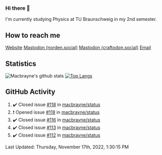 ### Hi there 👋
I'm currently studying Physics at TU Braunschweig in my 2nd semester.

## How to reach me
[Website](https://florentin-schleuss.de)
<a rel="me" href="https://norden.social/@florentin">Mastodon (norden.social)</a>
<a rel="me" href="https://craftodon.social/@frodolon">Mastodon (craftodon.social)</a>
[Email](mailto:hello@macbrayne.de)

## Statistics
![Macbrayne's github stats](https://github-readme-stats.vercel.app/api?username=macbrayne&count_private=true&show_icons=true&hide_rank=true&custom_title=macbrayne's%20GitHub%20Stats)
[![Top Langs](https://github-readme-stats.vercel.app/api/top-langs/?username=macbrayne&exclude_repo=liftron&layout=compact)](https://github.com/anuraghazra/github-readme-stats)
## GitHub Activity

<!--RECENT_ACTIVITY:start-->
1. ✔️ Closed issue [#118](https://github.com/macbrayne/status/issues/118) in [macbrayne/status](https://github.com/macbrayne/status)
2. ❗️ Opened issue [#118](https://github.com/macbrayne/status/issues/118) in [macbrayne/status](https://github.com/macbrayne/status)
3. ✔️ Closed issue [#116](https://github.com/macbrayne/status/issues/116) in [macbrayne/status](https://github.com/macbrayne/status)
4. ✔️ Closed issue [#113](https://github.com/macbrayne/status/issues/113) in [macbrayne/status](https://github.com/macbrayne/status)
5. ✔️ Closed issue [#112](https://github.com/macbrayne/status/issues/112) in [macbrayne/status](https://github.com/macbrayne/status)
<!--RECENT_ACTIVITY:end-->

<!--RECENT_ACTIVITY:last_update-->
Last Updated: Thursday, November 17th, 2022, 1:30:15 PM
<!--RECENT_ACTIVITY:last_update_end-->


<!--
**macbrayne/macbrayne** is a ✨ _special_ ✨ repository because its `README.md` (this file) appears on your GitHub profile.

Here are some ideas to get you started:

- 🔭 I’m currently working on ...
- 🌱 I’m currently learning ...
- 👯 I’m looking to collaborate on ...
- 🤔 I’m looking for help with ...
- 💬 Ask me about ...
- 📫 How to reach me: ...
- 😄 Pronouns: ...
- ⚡ Fun fact: ...
-->
